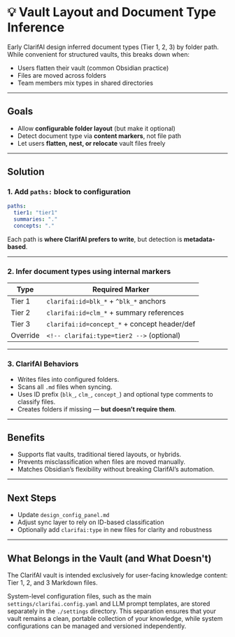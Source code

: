 # 💡 Vault Layout and Document Type Inference

Early ClarifAI design inferred document types (Tier 1, 2, 3) by folder path. While convenient for structured vaults, this breaks down when:

- Users flatten their vault (common Obsidian practice)
- Files are moved across folders
- Team members mix types in shared directories

---

## Goals

- Allow **configurable folder layout** (but make it optional)
- Detect document type via **content markers**, not file path
- Let users **flatten, nest, or relocate** vault files freely

---

## Solution

### 1. Add `paths:` block to configuration

```yaml
paths:
  tier1: "tier1"
  summaries: "."
  concepts: "."
````

Each path is **where ClarifAI prefers to write**, but detection is **metadata-based**.

---

### 2. Infer document types using internal markers

| Type     | Required Marker                              |
| -------- | -------------------------------------------- |
| Tier 1   | `clarifai:id=blk_*` + `^blk_*` anchors       |
| Tier 2   | `clarifai:id=clm_*` + summary references     |
| Tier 3   | `clarifai:id=concept_*` + concept header/def |
| Override | `<!-- clarifai:type=tier2 -->` (optional)    |

---

### 3. ClarifAI Behaviors

* Writes files into configured folders.
* Scans all `.md` files when syncing.
* Uses ID prefix (`blk_`, `clm_`, `concept_`) and optional type comments to classify files.
* Creates folders if missing — **but doesn’t require them**.

---

## Benefits

* Supports flat vaults, traditional tiered layouts, or hybrids.
* Prevents misclassification when files are moved manually.
* Matches Obsidian’s flexibility without breaking ClarifAI’s automation.

---

## Next Steps

* Update `design_config_panel.md`
* Adjust sync layer to rely on ID-based classification
* Optionally add `clarifai:type` in new files for clarity and robustness

---

## What Belongs in the Vault (and What Doesn't)

The ClarifAI vault is intended exclusively for user-facing knowledge content: Tier 1, 2, and 3 Markdown files.

System-level configuration files, such as the main `settings/clarifai.config.yaml` and LLM prompt templates, are stored separately in the `./settings` directory. This separation ensures that your vault remains a clean, portable collection of your knowledge, while system configurations can be managed and versioned independently.
